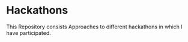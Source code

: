 # Hackathons
This Repository consists Approaches to different hackathons in which I have participated.
